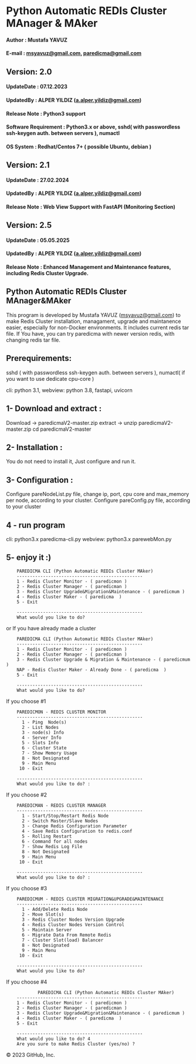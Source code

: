 # Python Automatic REDIs Cluster MAnager & MAker
#### Author				: Mustafa YAVUZ
#### E-mail				: msyavuz@gmail.com, paredicma@gmail.com

## Version: 2.0 
#### UpdateDate				: 07.12.2023
#### UpdatedBy				: ALPER YILDIZ (a.alper.yildiz@gmail.com) 
#### Release Note			: Python3 support
#### Software Requirement	: Python3.x or above, sshd( with passwordless ssh-keygen auth. between servers ), numactl 
#### OS System 				: Redhat/Centos 7+ ( possible Ubuntu, debian )

## Version: 2.1
#### UpdateDate				: 27.02.2024
#### UpdatedBy				: ALPER YILDIZ (a.alper.yildiz@gmail.com) 
#### Release Note			: Web View Support with FastAPI (Monitoring Section)

## Version: 2.5
#### UpdateDate				: 05.05.2025
#### UpdatedBy				: ALPER YILDIZ (a.alper.yildiz@gmail.com) 
#### Release Note			: Enhanced Management and Maintenance features, including Redis Cluster Upgrade.

## Python Automatic REDIs Cluster MAnager&MAker
This program is developed by Mustafa YAVUZ (msyavuz@gmail.com) to make Redis Cluster installation, managament, upgrade and maintanence easier, especially for non-Docker environments.
It includes current redis tar file. If You have, you can try paredicma with newer version redis, with changing redis tar file.

## Prerequirements:
sshd ( with passwordless ssh-keygen auth. between servers ),
numactl( if you want to use dedicate cpu-core )

cli: python 3.1,
webview: python 3.8, fastapi, uvicorn

## 1- Download and extract :
Download -> paredicmaV2-master.zip
extract -> unzip paredicmaV2-master.zip
cd paredicmaV2-master

## 2- Installation :
You do not need to install it, Just configure and run it.

## 3- Configuration :
Configure pareNodeList.py file, change ip, port, cpu core and max_memory per node, according to your cluster.
Configure pareConfig.py file, according to your cluster

## 4 - run program
cli: python3.x paredicma-cli.py
webview: python3.x parewebMon.py

## 5- enjoy it :)

		PAREDICMA CLI (Python Automatic REDIs Cluster MAker)
        ------------------------------------------------
        1 - Redis Cluster Monitor - ( paredicmon ) 
        2 - Redis Cluster Manager - ( paredicman ) 
        3 - Redis Cluster Upgrade&Migration&Maintenance - ( paredicmum ) 
        4 - Redis Cluster Maker - ( paredicma  ) 
        5 - Exit                                                                                                        

        ------------------------------------------------
        What would you like to do? 

or If you have already made a cluster		
		
        PAREDICMA CLI (Python Automatic REDIs Cluster MAker)                
        ------------------------------------------------
        1 - Redis Cluster Monitor - ( paredicmon ) 
        2 - Redis Cluster Manager - ( paredicman ) 
        3 - Redis Cluster Upgrade & Migration & Maintenance - ( paredicmum ) 
        NAP - Redis Cluster Maker - Already Done - ( paredicma  ) 
        5 - Exit                                                                                   

        ------------------------------------------------
        What would you like to do? 

If you choose #1		
		
        PAREDICMON - REDIS CLUSTER MONITOR
        ------------------------------------------------
          1 - Ping  Node(s)             
          2 - List Nodes        
          3 - node(s) Info     
          4 - Server Info            
          5 - Slots Info                
          6 - Cluster State             
          7 - Show Memory Usage         
          8 - Not Designated            
          9 - Main Menu                 
         10 - Exit                      

        ------------------------------------------------
        What would you like to do? :

If you choose #2		
		
		PAREDICMAN - REDIS CLUSTER MANAGER
        ------------------------------------------------
          1 - Start/Stop/Restart Redis Node     
          2 - Switch Master/Slave Nodes
          3 - Change Redis Configuration Parameter
          4 - Save Redis Configuration to redis.conf  
          5 - Rolling Restart                       
          6 - Command for all nodes                         
          7 - Show Redis Log File           
          8 - Not Designated            
          9 - Main Menu                 
         10 - Exit                      

        ------------------------------------------------
        What would you like to do? :
		
If you choose #3
		
		PAREDICMUM - REDIS CLUSTER MIGRATION&UPGRADE&MAINTENANCE
        ------------------------------------------------
          1 - Add/Delete Redis Node        
          2 - Move Slot(s)       
          3 - Redis Cluster Nodes Version Upgrade 
          4 - Redis Cluster Nodes Version Control
          5 - Maintain Server                               
          6 - Migrate Data From Remote Redis
          7 - Cluster Slot(load) Balancer                           
          8 - Not Designated                                                
          9 - Main Menu                 
         10 - Exit                      

        ------------------------------------------------
		What would you like to do? 
		
If you choose #4
		
		        PAREDICMA CLI (Python Automatic REDIs Cluster MAker)
        ------------------------------------------------
        1 - Redis Cluster Monitor - ( paredicmon ) 
        2 - Redis Cluster Manager - ( paredicman ) 
        3 - Redis Cluster Upgrade&Migration&Maintenance - ( paredicmum ) 
        4 - Redis Cluster Maker - ( paredicma  ) 
        5 - Exit                                                                                                        

        ------------------------------------------------
        What would you like to do? 4
        Are you sure to make Redis Cluster (yes/no) ? 



© 2023 GitHub, Inc.
